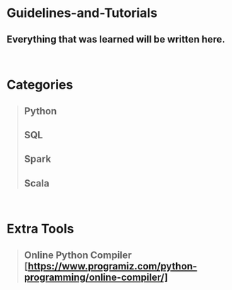 # Guidelines-and-Tutorials
Everything that was learned will be written here.
---
&nbsp;
# Categories
> ## Python
> ## SQL 
> ## Spark
> ## Scala

&nbsp;
# Extra Tools
> ## Online Python Compiler [https://www.programiz.com/python-programming/online-compiler/]
